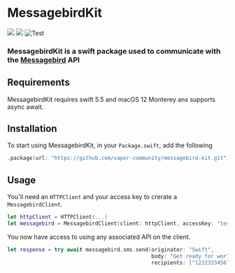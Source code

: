 # MessagebirdKit
![](https://img.shields.io/badge/Swift-5.5-lightgrey.svg?style=svg)
![](https://img.shields.io/badge/SwiftNio-2-lightgrey.svg?style=svg)
![Test](https://github.com/vapor-community/messagebird-kit/workflows/Test/badge.svg)

### MessagebirdKit is a swift package used to communicate with the [Messagebird](https://www.messagebird.com/en/) API

## Requirements
MessagebirdKit requires swift 5.5 and macOS 12 Monterey ans supports async await.

## Installation
To start using MessagebirdKit, in your `Package.swift`, add the following
```swift
.package(url: "https://github.com/vapor-community/messagebird-kit.git", from: "1.0.0")
```
 
## Usage
You'll need an `HTTPClient` and your access key to crerate a `MessagebirdClient`.
```swift
let httpClient = HTTPClient(...)
let messagebird = MessagebirdClient(client: httpClient, accessKey: "test_1234")
```

You now have access to using any associated API on the client.

```swift
let response = try await messagebird.sms.send(originator: "Swift",
                                              body: "Get ready for world domination!",
                                              recipients: ["12223334567"])
```
